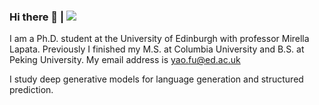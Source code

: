 ### Hi there 👋  |  ![](https://komarev.com/ghpvc/?username=FranxYao)

I am a Ph.D. student at the University of Edinburgh with professor Mirella Lapata. Previously I finished my M.S. at Columbia University and B.S. at Peking University. My email address is yao.fu@ed.ac.uk

I study deep generative models for language generation and structured prediction. 

